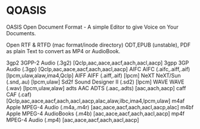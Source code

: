 # QOASIS
OASIS Open Document Format - A simple Editor to give Voice on Your Documents.

Open RTF & RTFD (mac format/inode directory)  ODT,EPUB (unstable), PDF as plain Text to convert as MP4 or AudioBook. 

3gp2  3GPP-2 Audio         (.3g2) [Qclp,aac,aace,aacf,aach,aacl,aacp]
3gpp  3GP Audio            (.3gp) [Qclp,aac,aace,aacf,aach,aacl,aacp]
AIFC  AIFC                 (.aifc,.aiff,.aif) [lpcm,ulaw,alaw,ima4,Qclp]
AIFF  AIFF                 (.aiff,.aif) [lpcm]
NeXT  NeXT/Sun             (.snd,.au) [lpcm,ulaw]
Sd2f  Sound Designer II    (.sd2) [lpcm]
WAVE  WAVE                 (.wav) [lpcm,ulaw,alaw]
adts  AAC ADTS             (.aac,.adts) [aac,aach,aacp]
caff  CAF                  (.caf)
[Qclp,aac,aace,aacf,aach,aacl,aacp,alac,alaw,ilbc,ima4,lpcm,ulaw] m4af  Apple
MPEG-4 Audio   (.m4a,.m4r) [aac,aace,aacf,aach,aacl,aacp,alac] m4bf  Apple
MPEG-4 AudioBooks (.m4b) [aac,aace,aacf,aach,aacl,aacp] mp4f  MPEG-4 Audio
(.mp4) [aac,aace,aacf,aach,aacl,aacp]


